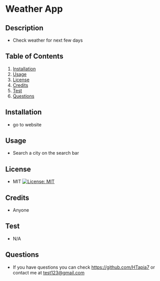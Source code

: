 # Weather App
## Description
* Check weather for next few days

## Table of Contents
1. [Installation](#Installation)
2. [Usage](#Usage)
3. [License](#License)
4. [Credits](#Credits)
5. [Test](#Test)
6. [Questions](#Questions)

## Installation 
* go to website 

## Usage
* Search a city on the search bar

## License
* MIT [![License: MIT](https://img.shields.io/badge/License-MIT-yellow.svg)](https://opensource.org/licenses/MIT)

## Credits
* Anyone

## Test
* N/A

## Questions
* If you have questions you can check https://github.com/HTapia7 or contact me at test123@gmail.com
